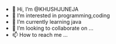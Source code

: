 - 👋 Hi, I’m @KHUSHJUNEJA
- 👀 I’m interested in programming,coding
- 🌱 I’m currently learning java
- 💞️ I’m looking to collaborate on ...
- 📫 How to reach me ...

<!---
KHUSHJUNEJA/KHUSHJUNEJA is a ✨ special ✨ repository because its `README.md` (this file) appears on your GitHub profile.
You can click the Preview link to take a look at your changes.
--->
